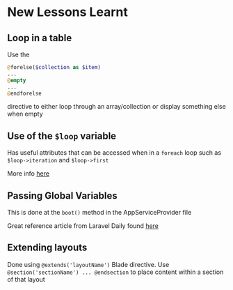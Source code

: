 # New Lessons Learnt

## Loop in a table

Use the

```php
@forelse($collection as $item)
...
@empty
...
@endforelse
```

directive to either loop through an array/collection or display something else when empty

## Use of the `$loop` variable

Has useful attributes that can be accessed when in a `foreach` loop such as `$loop->iteration` and `$loop->first`

More info [here](https://laravel.com/docs/10.x/blade#loops)

## Passing Global Variables

This is done at the `boot()` method in the AppServiceProvider file

Great reference article from Laravel Daily found [here](https://laraveldaily.com/post/pass-global-variables-blade-view-share-composer)

## Extending layouts

Done using `@extends('layoutName')` Blade directive. Use `@section('sectionName') ... @endsection` to place content within a section of that layout
